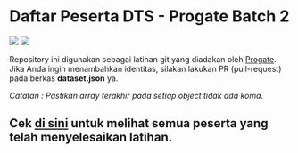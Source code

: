 # Daftar Peserta DTS - Progate Batch 2

<img src="https://api.codiga.io/project/33684/score/svg" /> <img src="https://api.codiga.io/project/33684/status/svg" />

Repository ini digunakan sebagai latihan git yang diadakan oleh [Progate](https://www.progate.com).
Jika Anda ingin menambahkan identitas, silakan lakukan PR (pull-request) pada berkas **dataset.json** ya.

_Catatan : Pastikan array terakhir pada setiap object tidak ada koma._

## Cek [di sini](https://git.fahdilabib.my.id/ContohKasus) untuk melihat semua peserta yang telah menyelesaikan latihan.
